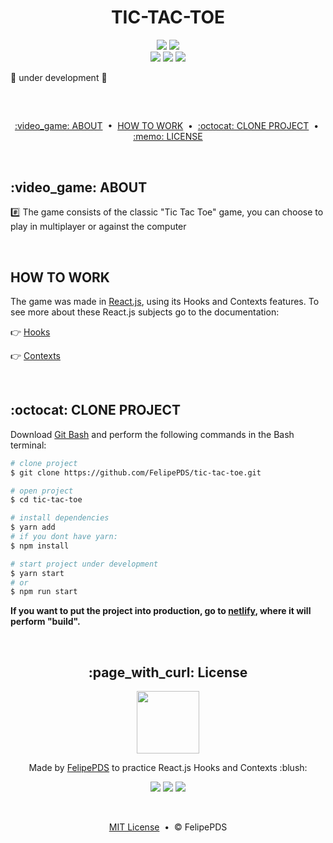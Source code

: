 # <h1 align="center">TIC-TAC-TOE</h1>

<!-- imagem -->

<p align="center">
    <a href="https://github.com/FelipePDS/tic-tac-toe/blob/main/LICENSE"><img src="https://img.shields.io/github/license/FelipePDS/tik-tac-toe?style=for-the-badge"></a> 
    <img src="https://img.shields.io/github/stars/FelipePDS/nps?style=for-the-badge"><br>
    <img src="https://img.shields.io/github/last-commit/FelipePDS/tic-tac-toe?style=for-the-badge">
    <img src="https://img.shields.io/github/repo-size/FelipePDS/tic-tac-toe?style=for-the-badge"/>
    <img src="https://img.shields.io/static/v1?label=build&message=react.js&color=61DAFB&style=for-the-badge&logo=react&logoColor=white">
</p>

:construction: under development :construction:

<br>
<h2></h2>

<p align="center">
  <a href="#about">:video_game: ABOUT</a> &nbsp;&bull;&nbsp; 
  <a href="#how-to-work">HOW TO WORK</a> &nbsp;&bull;&nbsp; 
  <a href="#clone-project">:octocat: CLONE PROJECT</a> &nbsp;&bull;&nbsp; 
  <a href="#license">:memo: LICENSE</a>
</p>

<br>
<h2 id="about">:video_game: ABOUT</h2>

:hash: The game consists of the classic "Tic Tac Toe" game, you can choose to play in multiplayer or against the computer

<br>
<h2 id="how-to-work">HOW TO WORK</h2>

The game was made in [React.js](https://pt-br.reactjs.org/), using its Hooks and Contexts features. To see more about these React.js subjects go to the documentation:

:point_right: [Hooks](https://pt-br.reactjs.org/docs/hooks-intro.html)

:point_right: [Contexts](https://pt-br.reactjs.org/docs/context.html)

<br>
<h2 id="clone-project">:octocat: CLONE PROJECT</h2>

Download [Git Bash](https://git-scm.com/downloads) and perform the following commands in the Bash terminal:

``` bash
# clone project
$ git clone https://github.com/FelipePDS/tic-tac-toe.git

# open project
$ cd tic-tac-toe

# install dependencies
$ yarn add
# if you dont have yarn:
$ npm install

# start project under development
$ yarn start
# or
$ npm run start
```

**If you want to put the project into production, go to [netlify](https://www.netlify.com/), where it will perform "build".**

<br>
<h2 align="center" id="license">:page_with_curl: License</h2>

<p align="center"><img width="100px" src="https://avatars.githubusercontent.com/u/64941387?s=400&u=a9c0d7a657b0b0b644d41cd88966e0a89d0a67a6&v=4"/></p>
<p align="center">Made by <a href="https://felipepds.github.io//">FelipePDS</a> to practice React.js Hooks and Contexts :blush:</p> 
<p align="center"><a href="https://www.linkedin.com/in/felipe-p-da-silva-a55b891ba/?lipi=urn%3Ali%3Apage%3Ad_flagship3_feed%3BiErPy3g7Q1KGOaD%2BsGw%2Fpg%3D%3D"><img src="https://img.shields.io/static/v1?label=+&message=Felipe+P.+Da+Silva&color=0A66C2&style=flat&logo=linkedin&logoColor=white"/></a> <a href="https://twitter.com/FelipePintoDaS1"><img src="https://img.shields.io/static/v1?label=+&message=@FelipePintoDaS1&color=1DA1F2&style=flat&logo=twitter&logoColor=white"/></a> <img src="https://img.shields.io/static/v1?label=+&message=felipepdasilva66@gmail.com&color=EA4335&style=flat&logo=gmail&logoColor=white"/></p>

<br>

<p align="center"><a href="https://github.com/FelipePDS/tic-tac-toe/blob/main/LICENSE">MIT License</a> &nbsp;&bull;&nbsp; &copy; FelipePDS</p>

